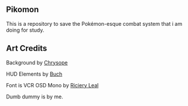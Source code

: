 ## Pikomon

This is a repository to save the Pokémon-esque combat system that i am doing for study.

## Art Credits

Background by [Chrysope](https://www.artstation.com/chrysope)

HUD Elements by [Buch](https://opengameart.org/users/buc)

Font is VCR OSD Mono by [Riciery Leal](https://www.dafont.com/mrmanet.d5509)

Dumb dummy is by me.
